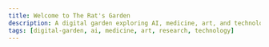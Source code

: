 ```yaml
---
title: Welcome to The Rat's Garden
description: A digital garden exploring AI, medicine, art, and technology through the lens of research and creativity.
tags: [digital-garden, ai, medicine, art, research, technology]
---
```


<!-- Graph links - invisible but parsed by Quartz -->
<div style="font-size: 0px; color: transparent; height: 0; overflow: hidden;">

[[art/My Art]]
[[art/Ritual - Essential Grimoire]]
[[art/index]]
[[blog/ai-features-showcase]]
[[blog/clinical-note-templates-digital-implementation]]
[[blog/nvidia-computer-vision-projects]]
[[blog/privacy-focused-analytics-implementation]]
[[demos/ai-interactive-demos]]
[[demos/medical-citations-test]]
[[docs/ai-features-documentation]]
[[drafts/MediSight-Clinical-Intelligence-Platform]]
[[drafts/WatchGuard-Waiting-Room-Intelligence]]
[[garden/ai-features-showcase]]
[[garden/index]]
[[garden/sanitization-system]]
[[index]]
[[projects/Build Birmingham]]
[[projects/index]]
[[research/PhD]]
[[research/Publications]]
[[research/ScribeAI-Clinical-Documentation]]
[[research/index]]
[[tools/AI Semantic Links]]
[[tools/index]]

</div>

